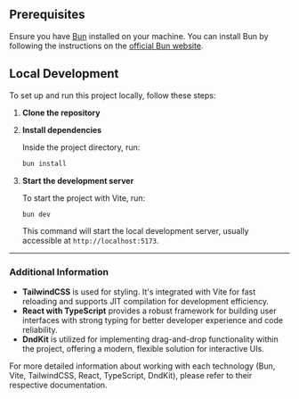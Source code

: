 ## Prerequisites

Ensure you have [Bun](https://bun.sh/) installed on your machine. You can install Bun by following the instructions on the [official Bun website](https://bun.sh/).

## Local Development

To set up and run this project locally, follow these steps:

1. **Clone the repository**

2. **Install dependencies**

   Inside the project directory, run:

   ```bash
   bun install
   ```

3. **Start the development server**

   To start the project with Vite, run:

   ```bash
   bun dev
   ```

   This command will start the local development server, usually accessible at `http://localhost:5173`.

---

### Additional Information

- **TailwindCSS** is used for styling. It's integrated with Vite for fast reloading and supports JIT compilation for development efficiency.
- **React with TypeScript** provides a robust framework for building user interfaces with strong typing for better developer experience and code reliability.
- **DndKit** is utilized for implementing drag-and-drop functionality within the project, offering a modern, flexible solution for interactive UIs.

For more detailed information about working with each technology (Bun, Vite, TailwindCSS, React, TypeScript, DndKit), please refer to their respective documentation.

